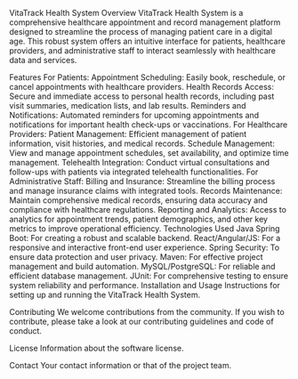 VitaTrack Health System
Overview
VitaTrack Health System is a comprehensive healthcare appointment and record management platform designed to streamline the process of managing patient care in a digital age. This robust system offers an intuitive interface for patients, healthcare providers, and administrative staff to interact seamlessly with healthcare data and services.

Features
For Patients:
Appointment Scheduling: Easily book, reschedule, or cancel appointments with healthcare providers.
Health Records Access: Secure and immediate access to personal health records, including past visit summaries, medication lists, and lab results.
Reminders and Notifications: Automated reminders for upcoming appointments and notifications for important health check-ups or vaccinations.
For Healthcare Providers:
Patient Management: Efficient management of patient information, visit histories, and medical records.
Schedule Management: View and manage appointment schedules, set availability, and optimize time management.
Telehealth Integration: Conduct virtual consultations and follow-ups with patients via integrated telehealth functionalities.
For Administrative Staff:
Billing and Insurance: Streamline the billing process and manage insurance claims with integrated tools.
Records Maintenance: Maintain comprehensive medical records, ensuring data accuracy and compliance with healthcare regulations.
Reporting and Analytics: Access to analytics for appointment trends, patient demographics, and other key metrics to improve operational efficiency.
Technologies Used
Java Spring Boot: For creating a robust and scalable backend.
React/Angular/JS: For a responsive and interactive front-end user experience.
Spring Security: To ensure data protection and user privacy.
Maven: For effective project management and build automation.
MySQL/PostgreSQL: For reliable and efficient database management.
JUnit: For comprehensive testing to ensure system reliability and performance.
Installation and Usage
Instructions for setting up and running the VitaTrack Health System.

Contributing
We welcome contributions from the community. If you wish to contribute, please take a look at our contributing guidelines and code of conduct.

License
Information about the software license.

Contact
Your contact information or that of the project team.

